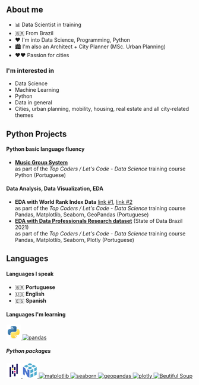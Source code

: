 ## About me
- 📊 Data Scientist in training
- 🇧🇷 From Brazil
- ❤️ I'm into Data Science, Programming, Python
- 🏙️ I'm also an Architect + City Planner (MSc. Urban Planning)
- ❤️❤️ Passion for cities

### I'm interested in
- Data Science
- Machine Learning
- Python
- Data in general
- Cities, urban planning, mobility, housing, real estate and all city-related themes

## Python Projects
#### Python basic language fluency
- [**Music Group System**](https://github.com/rominoru/lets-code-ds-rm/tree/main/ProjetoModuloII)  
as part of the *Top Coders / Let's Code - Data Science* training course  
Python (Portuguese)

#### Data Analysis, Data Visualization, EDA
- **EDA with World Rank Index Data** [link #1](https://github.com/leoeiji/letscode-projeto-3/blob/main/Notebook.ipynb), [link #2](https://github.com/leoeiji/letscode-projeto-3/blob/main/Notebook_QuestoesExtras.ipynb)  
as part of the *Top Coders / Let's Code - Data Science* training course  
Pandas, Matplotlib, Seaborn, GeoPandas (Portuguese)
- [**EDA with Data Professionals Research dataset**](https://github.com/ZeRafaelN/Projeto4/blob/main/projeto4.ipynb) (State of Data Brazil 2021)  
as part of the *Top Coders / Let's Code - Data Science* training course  
Pandas, Matplotlib, Seaborn, Plotly (Portuguese)

## Languages
#### Languages I speak
- 🇧🇷 **Portuguese**
- 🇺🇸 **English**
- 🇪🇸 **Spanish**

#### Languages I'm learning
<p align="left"> <a href="https://www.python.org/" target="_blank" rel="noreferrer"> <img src="https://raw.githubusercontent.com/devicons/devicon/master/icons/python/python-original.svg" alt="python" width="40" height="40"/> </a>
  <a href="	www.iso.org/standard/63555.html" target="_blank" rel="noreferrer"> <img src="https://cdn-icons-png.flaticon.com/512/3161/3161133.png" alt="pandas" width="40" height="40"/> </a></p>

##### Python packages
<p align="left"> 
  <a href="https://pandas.pydata.org/" target="_blank" rel="noreferrer"> <img src="https://raw.githubusercontent.com/devicons/devicon/master/icons/pandas/pandas-original.svg" alt="pandas" width="40" height="40"/> </a>
  <a href="https://numpy.org/" target="_blank" rel="noreferrer"> <img src="https://raw.githubusercontent.com/devicons/devicon/master/icons/numpy/numpy-original.svg" alt="numpy" width="40" height="40"/> </a>
  <a href="https://matplotlib.org/stable/index.html" target="_blank" rel="noreferrer"> <img src="https://seeklogo.com/images/M/matplotlib-logo-7676870AC0-seeklogo.com.png" alt="matplotlib" width="40" height="40"/> </a>
  <a href="https://seaborn.pydata.org/" target="_blank" rel="noreferrer"> <img src="https://seaborn.pydata.org/_images/logo-mark-lightbg.svg" alt="seaborn" width="40" height="40"/> </a>
  <a href="https://plotly.com/python/" target="_blank" rel="noreferrer"> <img src="https://images.plot.ly/logo/new-branding/plotly-logomark.png" alt="geopandas" width="40" height="40"/> </a> 
  <a href="https://geopandas.org/" target="_blank" rel="noreferrer"> <img src="https://geopandas.org/en/stable/_images/geopandas_icon.png" alt="plotly" width="40" height="40"/> </a> 
  <a href="https://https://www.crummy.com/software/BeautifulSoup/" target="_blank" rel="noreferrer"> <img src="https://play-lh.googleusercontent.com/yMjUC6LBh7uOCK6wUcIEf5MHZQmSqDPXoInOQLZzw0DWQsPJuvkwSymX2zI4Ok7i_BY=w240-h480-rw" alt="Beutiful Soup" width="40" height="40"/> </a>
</p>

<!-- <p align="left"> <a href="https://www.python.org/" target="_blank" rel="noreferrer"> <img src="https://raw.githubusercontent.com/devicons/devicon/master/icons/python/python-original.svg" alt="python" width="40" height="40"/> </a>
  <a href="https://numpy.org/" target="_blank" rel="noreferrer"> <img src="https://raw.githubusercontent.com/devicons/devicon/master/icons/numpy/numpy-original.svg" alt="numpy" width="40" height="40"/> </a>
  <a href="https://pandas.pydata.org/" target="_blank" rel="noreferrer"> <img src="https://raw.githubusercontent.com/devicons/devicon/master/icons/pandas/pandas-original.svg" alt="pandas" width="40" height="40"/> </a>
    <a href="https://matplotlib.org/stable/index.html" target="_blank" rel="noreferrer"> <img src="https://seeklogo.com/images/M/matplotlib-logo-7676870AC0-seeklogo.com.png" alt="numpy" width="40" height="40"/> </a>
  <a href="https://seaborn.pydata.org/" target="_blank" rel="noreferrer"> <img src="https://seaborn.pydata.org/_images/logo-mark-lightbg.svg" alt="numpy" width="40" height="40"/> </a>
  <a href="https://plotly.com/python/" target="_blank" rel="noreferrer"> <img src="https://images.plot.ly/logo/new-branding/plotly-logomark.png" alt="numpy" width="40" height="40"/> </a> 
  <a href="https://www.microsoft.com/en-us/sql-server/sql-server-downloads" target="_blank" rel="noreferrer"> <img src="https://raw.githubusercontent.com/devicons/devicon/master/icons/microsoftsqlserver/microsoftsqlserver-plain.svg" alt="numpy" width="40" height="40"/> </a>
 -->
<!--
**rominoru/rominoru** is a ✨ _special_ ✨ repository because its `README.md` (this file) appears on your GitHub profile.

Here are some ideas to get you started:

- 🔭 I’m currently working on ...
- 🌱 I’m currently learning ...
- 👯 I’m looking to collaborate on ...
- 🤔 I’m looking for help with ...
- 💬 Ask me about ...
- 📫 How to reach me: ...
- 😄 Pronouns: ...
- ⚡ Fun fact: ...
-->
